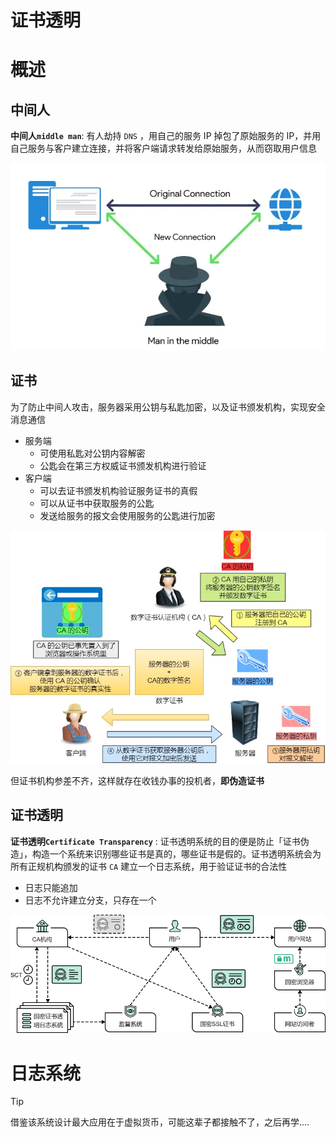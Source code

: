 # 证书透明

# 概述


## 中间人

**中间人`middle man`**: 有人劫持 `DNS` ，用自己的服务 IP 掉包了原始服务的 IP，并用自己服务与客户建立连接，并将客户端请求转发给原始服务，从而窃取用户信息

![alt|c,60](../../image/disturbute/middle_man.png)


## 证书


为了防止中间人攻击，服务器采用公钥与私匙加密，以及证书颁发机构，实现安全消息通信
- 服务端
  - 可使用私匙对公钥内容解密
  - 公匙会在第三方权威证书颁发机构进行验证
- 客户端
  - 可以去证书颁发机构验证服务证书的真假
  - 可以从证书中获取服务的公匙
  - 发送给服务的报文会使用服务的公匙进行加密

![alt](../../image/disturbute/CA.png)


但证书机构参差不齐，这样就存在收钱办事的投机者，**即伪造证书**


## 证书透明

**证书透明`Certificate Transparency`** : 证书透明系统的目的便是防止「证书伪造」，构造一个系统来识别哪些证书是真的，哪些证书是假的。证书透明系统会为所有正规机构颁发的证书 `CA` 建立一个日志系统，用于验证证书的合法性
- 日志只能追加
- 日志不允许建立分支，只存在一个


![alt](../../image/disturbute/transparency.png)


# 日志系统


>[!tip]
> 借鉴该系统设计最大应用在于虚拟货币，可能这辈子都接触不了，之后再学....

